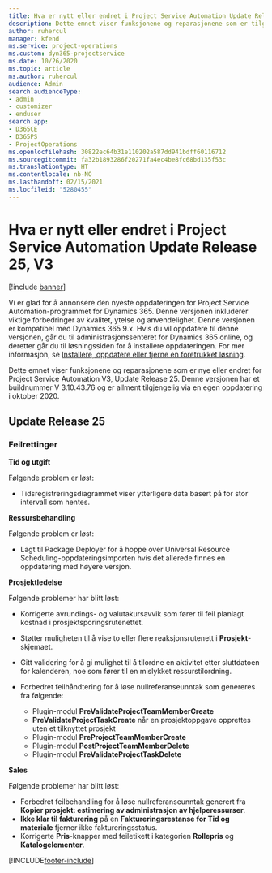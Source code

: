 ```yaml
---
title: Hva er nytt eller endret i Project Service Automation Update Release 25, V3
description: Dette emnet viser funksjonene og reparasjonene som er tilgjengelig i Project Service Automation Update Release 25, V3.
author: ruhercul
manager: kfend
ms.service: project-operations
ms.custom: dyn365-projectservice
ms.date: 10/26/2020
ms.topic: article
ms.author: ruhercul
audience: Admin
search.audienceType:
- admin
- customizer
- enduser
search.app:
- D365CE
- D365PS
- ProjectOperations
ms.openlocfilehash: 30822ec64b31e110202a587dd941bdff60116712
ms.sourcegitcommit: fa32b1893286f20271fa4ec4be8fc68bd135f53c
ms.translationtype: HT
ms.contentlocale: nb-NO
ms.lasthandoff: 02/15/2021
ms.locfileid: "5280455"
---
```

# <a name="whats-new-or-changed-in-project-service-automation-update-release-25-v3"></a>Hva er nytt eller endret i Project Service Automation Update Release 25, V3

[!include [banner](../includes/psa-now-project-operations.md)]

Vi er glad for å annonsere den nyeste oppdateringen for Project Service Automation-programmet for Dynamics 365. Denne versjonen inkluderer viktige forbedringer av kvalitet, ytelse og anvendelighet. Denne versjonen er kompatibel med Dynamics 365 9.x. Hvis du vil oppdatere til denne versjonen, går du til administrasjonssenteret for Dynamics 365 online, og deretter går du til løsningssiden for å installere oppdateringen. For mer informasjon, se [Installere, oppdatere eller fjerne en foretrukket løsning](https://docs.microsoft.com/power-platform/admin/install-remove-preferred-solution).

Dette emnet viser funksjonene og reparasjonene som er nye eller endret for Project Service Automation V3, Update Release 25. Denne versjonen har et buildnummer V 3.10.43.76 og er allment tilgjengelig via en egen oppdatering i oktober 2020.

## <a name="update-release-25"></a>Update Release 25

### <a name="bug-fixes"></a>Feilrettinger

**Tid og utgift**

Følgende problem er løst:

- Tidsregistreringsdiagrammet viser ytterligere data basert på for stor intervall som hentes.

**Ressursbehandling**

Følgende problem er løst:

- Lagt til Package Deployer for å hoppe over Universal Resource Scheduling-oppdateringsimporten hvis det allerede finnes en oppdatering med høyere versjon.

**Prosjektledelse**

Følgende problemer har blitt løst:

- Korrigerte avrundings- og valutakursavvik som fører til feil planlagt kostnad i prosjektsporingsrutenettet.
- Støtter muligheten til å vise to eller flere reaksjonsrutenett i **Prosjekt**-skjemaet.
- Gitt validering for å gi mulighet til å tilordne en aktivitet etter sluttdatoen for kalenderen, noe som fører til en mislykket ressurstilordning.
- Forbedret feilhåndtering for å løse nullreferanseunntak som genereres fra følgende:

    - Plugin-modul **PreValidateProjectTeamMemberCreate**
    - **PreValidateProjectTaskCreate** når en prosjektoppgave opprettes uten et tilknyttet prosjekt
    - Plugin-modul **PreProjectTeamMemberCreate**
    - Plugin-modul **PostProjectTeamMemberDelete**
    - Plugin-modul **PreValidateProjectTaskDelete**

**Sales**

Følgende problemer har blitt løst:

- Forbedret feilbehandling for å løse nullreferanseunntak generert fra **Kopier prosjekt: estimering av administrasjon av hjelperessurser**.
- **Ikke klar til fakturering** på en **Faktureringsrestanse for Tid og materiale** fjerner ikke faktureringsstatus.
- Korrigerte **Pris**-knapper med feiletikett i kategorien **Rollepris** og **Katalogelementer**.


[!INCLUDE[footer-include](../includes/footer-banner.md)]